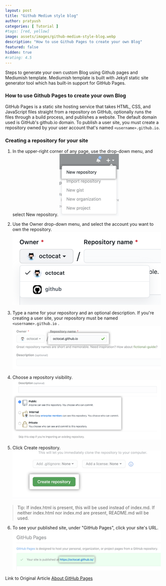 ```yaml
---
layout: post
title: "Github Medium style blog"
author: pratyush
categories: [ Tutorial ]
#tags: [red, yellow]
image: assets/images/github-medium-style-blog.webp
description: "How to use Github Pages to create your own Blog"
featured: false
hidden: true
#rating: 4.5
---
```


Steps to generate your own custom Blog using Github pages and Mediumish template. Mediumish template is built with Jekyll static site generator tool which has built-in support for GitHub Pages.

### How to use Github Pages to create your own Blog
GitHub Pages is a static site hosting service that takes HTML, CSS, and JavaScript files straight from a repository on GitHub, optionally runs the files through a build process, and publishes a website. The default domain used is GitHub's github.io domain. To publish a user site, you must create a repository owned by your user account that's named `<username>.github.io`.

### Creating a repository for your site
1. In the upper-right corner of any page, use the  drop-down menu, and select New repository.
![Create Repo](/assets/images/github/repo-create.png)

2. Use the Owner drop-down menu, and select the account you want to own the repository.
![Repo Owner](/assets/images/github/create-repository-owner.png)

3. Type a name for your repository and an optional description. If you're creating a user site, your repository must be named `<username>.github.io` .
![Repo Name Page](/assets/images/github/create-repository-name-pages.png)

4. Choose a repository visibility.
![Repo visibility](/assets/images/github/create-repository-public-private.png)

5. Click Create repository.
![Create Repo](/assets/images/github/create-repository-button.png)

> Tip: If index.html is present, this will be used instead of index.md. If neither index.html nor index.md are present, README.md will be used.

6. To see your published site, under "GitHub Pages", click your site's URL.
![URL Preview](/assets/images/github/click-pages-url-to-preview.png)

Link to Original Article [About GitHub Pages
](https://docs.github.com/en/pages/getting-started-with-github-pages/about-github-pages)